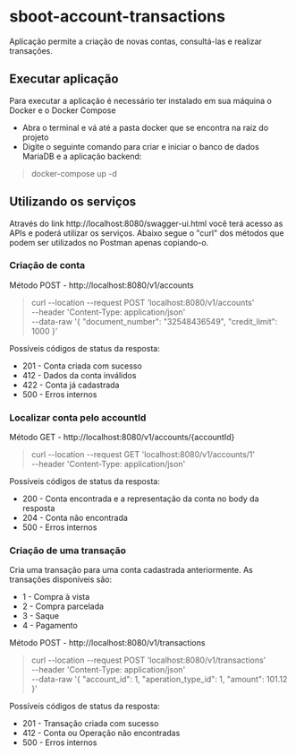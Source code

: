 # sboot-account-transactions

Aplicação permite a criação de novas contas, consultá-las e realizar transações.

## Executar aplicação

Para executar a aplicação é necessário ter instalado em sua máquina o Docker e o Docker Compose
  * Abra o terminal e vá até a pasta docker que se encontra na raíz do projeto
  * Digite o seguinte comando para criar e iniciar o banco de dados MariaDB e a aplicação backend:
> docker-compose up -d

## Utilizando os serviços

Através do link http://localhost:8080/swagger-ui.html você terá acesso as APIs e poderá utilizar os serviços. 
Abaixo segue o "curl" dos métodos que podem ser utilizados no Postman apenas copiando-o.
### Criação de conta

Método POST - http://localhost:8080/v1/accounts

> curl --location --request POST 'localhost:8080/v1/accounts' \
> --header 'Content-Type: application/json' \
> --data-raw '{
>     "document_number": "32548436549",
>     "credit_limit": 1000
> }'

Possíveis códigos de status da resposta:
  * 201 - Conta criada com sucesso
  * 412 - Dados da conta inválidos
  * 422 - Conta já cadastrada
  * 500 - Erros internos
    
### Localizar conta pelo accountId

Método GET - http://localhost:8080/v1/accounts/{accountId}

> curl --location --request GET 'localhost:8080/v1/accounts/1' \
> --header 'Content-Type: application/json'

Possíveis códigos de status da resposta:
  * 200 - Conta encontrada e a representação da conta no body da resposta
  * 204 - Conta não encontrada
  * 500 - Erros internos

### Criação de uma transação

Cria uma transação para uma conta cadastrada anteriormente.
As transações disponíveis são:
  * 1 - Compra à vista
  * 2 - Compra parcelada
  * 3 - Saque
  * 4 - Pagamento

Método POST - http://localhost:8080/v1/transactions

> curl --location --request POST 'localhost:8080/v1/transactions' \
> --header 'Content-Type: application/json' \
> --data-raw '{
>     "account_id": 1,
>     "aperation_type_id": 1,
>     "amount": 101.12
> }'

Possíveis códigos de status da resposta:
  * 201 - Transação criada com sucesso
  * 412 - Conta ou Operação não encontradas
  * 500 - Erros internos